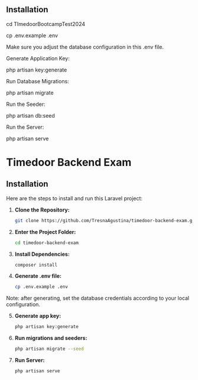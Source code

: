 ## Installation

cd TImedoorBootcampTest2024

cp .env.example .env

Make sure you adjust the database configuration in this .env file.

Generate Application Key:

php artisan key:generate

Run Database Migrations:

php artisan migrate

Run the Seeder:

php artisan db:seed

Run the Server:

php artisan serve


# Timedoor Backend Exam

## Installation
Here are the steps to install and run this Laravel project:

1. **Clone the Repository:**

   ```bash
   git clone https://github.com/TresnaAgustina/timedoor-backend-exam.git

2. **Enter the Project Folder:**

   ```bash
   cd timedoor-backend-exam

3. **Install Dependencies:**

   ```bash
   composer install

4. **Generate .env file:**

   ```bash
   cp .env.example .env
Note: after generating, set the database credentials according to your local configuration.

5. **Generate app key:**

    ```bash
    php artisan key:generate

6. **Run migrations and seeders:**

   ```bash
   php artisan migrate --seed

8. **Run Server:**

   ```bash
   php artisan serve
